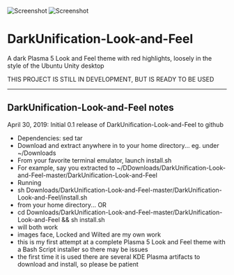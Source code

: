 ![Screenshot](https://i.imgur.com/LlExEbZ.png)
![Screenshot](https://i.imgur.com/5Oy9zJT.png)

# DarkUnification-Look-and-Feel
A dark Plasma 5 Look and Feel theme with red highlights, loosely in the style of the Ubuntu Unity desktop

THIS PROJECT IS STILL IN DEVELOPMENT, BUT IS READY TO BE USED

---------------------------------------------
DarkUnification-Look-and-Feel notes
---------------------------------------------

April 30, 2019: Initial 0.1 release of DarkUnification-Look-and-Feel to github
- Dependencies: sed tar
- Download and extract anywhere in to your home directory... eg. under ~/Downloads
- From your favorite terminal emulator, launch install.sh
- For example, say you extracted to ~/DDownloads/DarkUnification-Look-and-Feel-master/DarkUnification-Look-and-Feel
- Running
- sh Downloads/DarkUnification-Look-and-Feel-master/DarkUnification-Look-and-Feel/install.sh
- from your home directory... OR
- cd Downloads/DarkUnification-Look-and-Feel-master/DarkUnification-Look-and-Feel && sh install.sh
- will both work
- images face, Locked and Wilted are my own work
- this is my first attempt at a complete Plasma 5 Look and Feel theme with a Bash Script installer so there may be issues
- the first time it is used there are several KDE Plasma artifacts to download and install, so please be patient
